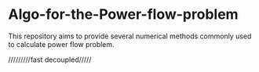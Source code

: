 # Algo-for-the-Power-flow-problem
This repository aims to provide several numerical methods commonly used to calculate power flow problem.

/////////fast decoupled/////

